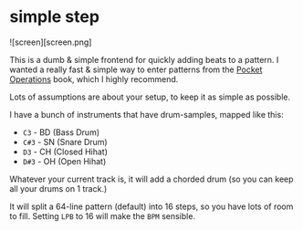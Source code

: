 # simple step

![screen][screen.png]

This is a dumb & simple frontend for quickly adding beats to a pattern. I wanted a really fast & simple way to enter patterns from the [Pocket Operations](https://shittyrecording.studio/) book, which I highly recommend.

Lots of assumptions are about your setup, to keep it as simple as possible.

I have a bunch of instruments that have drum-samples, mapped like this:

- `C3` - BD (Bass Drum)
- `C#3` - SN (Snare Drum)
- `D3` - CH (Closed Hihat)
- `D#3` - OH (Open Hihat)

Whatever your current track is, it will add a chorded drum (so you can keep all your drums on 1 track.)

It will split a 64-line pattern (default) into 16 steps, so you have lots of room to fill. Setting `LPB` to 16 will make the `BPM` sensible.